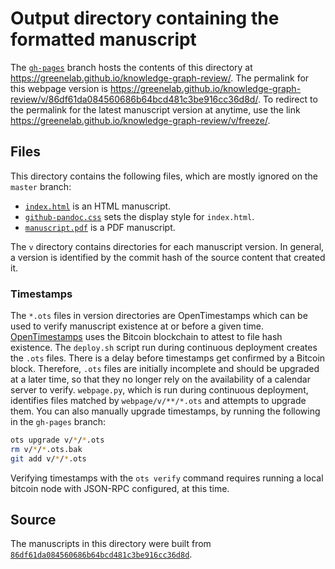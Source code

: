 # Output directory containing the formatted manuscript

The [`gh-pages`](https://github.com/greenelab/knowledge-graph-review/tree/gh-pages) branch hosts the contents of this directory at https://greenelab.github.io/knowledge-graph-review/.
The permalink for this webpage version is https://greenelab.github.io/knowledge-graph-review/v/86df61da084560686b64bcd481c3be916cc36d8d/.
To redirect to the permalink for the latest manuscript version at anytime, use the link https://greenelab.github.io/knowledge-graph-review/v/freeze/.

## Files

This directory contains the following files, which are mostly ignored on the `master` branch:

+ [`index.html`](index.html) is an HTML manuscript.
+ [`github-pandoc.css`](github-pandoc.css) sets the display style for `index.html`.
+ [`manuscript.pdf`](manuscript.pdf) is a PDF manuscript.

The `v` directory contains directories for each manuscript version.
In general, a version is identified by the commit hash of the source content that created it.

### Timestamps

The `*.ots` files in version directories are OpenTimestamps which can be used to verify manuscript existence at or before a given time.
[OpenTimestamps](https://opentimestamps.org/) uses the Bitcoin blockchain to attest to file hash existence.
The `deploy.sh` script run during continuous deployment creates the `.ots` files.
There is a delay before timestamps get confirmed by a Bitcoin block.
Therefore, `.ots` files are initially incomplete and should be upgraded at a later time, so that they no longer rely on the availability of a calendar server to verify.
`webpage.py`, which is run during continuous deployment, identifies files matched by `webpage/v/**/*.ots` and attempts to upgrade them.
You can also manually upgrade timestamps, by running the following in the `gh-pages` branch:

```sh
ots upgrade v/*/*.ots
rm v/*/*.ots.bak
git add v/*/*.ots
```

Verifying timestamps with the `ots verify` command requires running a local bitcoin node with JSON-RPC configured, at this time.

## Source

The manuscripts in this directory were built from
[`86df61da084560686b64bcd481c3be916cc36d8d`](https://github.com/greenelab/knowledge-graph-review/commit/86df61da084560686b64bcd481c3be916cc36d8d).
